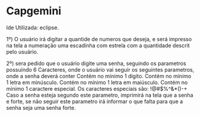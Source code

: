 # Capgemini
Ide Utilizada: eclipse.

1º) O usuário irá digitar a quantide de numeros que deseja, e será impresso na tela a numeração uma escadinha com estrela com a quantidade descrit pelo usuário. 

2º) sera pedido que o usuário digite uma senha, seguindo os parametros possuindo 6 Caracteres, onde o usuário vai seguir os seguintes parametros, onde a senha deverá conter
Contém no mínimo 1 digito.
Contém no mínimo 1 letra em minúsculo.
Contém no mínimo 1 letra em maiúsculo.
Contém no mínimo 1 caractere especial. Os caracteres especiais são: !@#$%^&*()-+
Caso a senha esteja segundo este parametro, imprimirá na tela que a senha e forte, se não seguir este parametro irá informar o que falta para que a senha seja uma senha forte.
